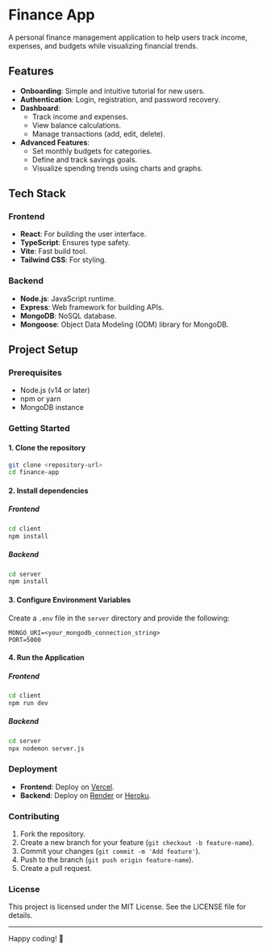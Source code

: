 # Finance App

A personal finance management application to help users track income, expenses, and budgets while visualizing financial trends.

## Features

- **Onboarding**: Simple and intuitive tutorial for new users.
- **Authentication**: Login, registration, and password recovery.
- **Dashboard**:
  - Track income and expenses.
  - View balance calculations.
  - Manage transactions (add, edit, delete).
- **Advanced Features**:
  - Set monthly budgets for categories.
  - Define and track savings goals.
  - Visualize spending trends using charts and graphs.

## Tech Stack

### Frontend

- **React**: For building the user interface.
- **TypeScript**: Ensures type safety.
- **Vite**: Fast build tool.
- **Tailwind CSS**: For styling.

### Backend

- **Node.js**: JavaScript runtime.
- **Express**: Web framework for building APIs.
- **MongoDB**: NoSQL database.
- **Mongoose**: Object Data Modeling (ODM) library for MongoDB.

## Project Setup

### Prerequisites

- Node.js (v14 or later)
- npm or yarn
- MongoDB instance

### Getting Started

#### 1. Clone the repository

```bash
git clone <repository-url>
cd finance-app
```

#### 2. Install dependencies

##### Frontend

```bash
cd client
npm install
```

##### Backend

```bash
cd server
npm install
```

#### 3. Configure Environment Variables

Create a `.env` file in the `server` directory and provide the following:

```
MONGO_URI=<your_mongodb_connection_string>
PORT=5000
```

#### 4. Run the Application

##### Frontend

```bash
cd client
npm run dev
```

##### Backend

```bash
cd server
npx nodemon server.js
```

### Deployment

- **Frontend**: Deploy on [Vercel](https://vercel.com/).
- **Backend**: Deploy on [Render](https://render.com/) or [Heroku](https://www.heroku.com/).

### Contributing

1. Fork the repository.
2. Create a new branch for your feature (`git checkout -b feature-name`).
3. Commit your changes (`git commit -m 'Add feature'`).
4. Push to the branch (`git push origin feature-name`).
5. Create a pull request.

### License

This project is licensed under the MIT License. See the LICENSE file for details.

---

Happy coding! 🚀
